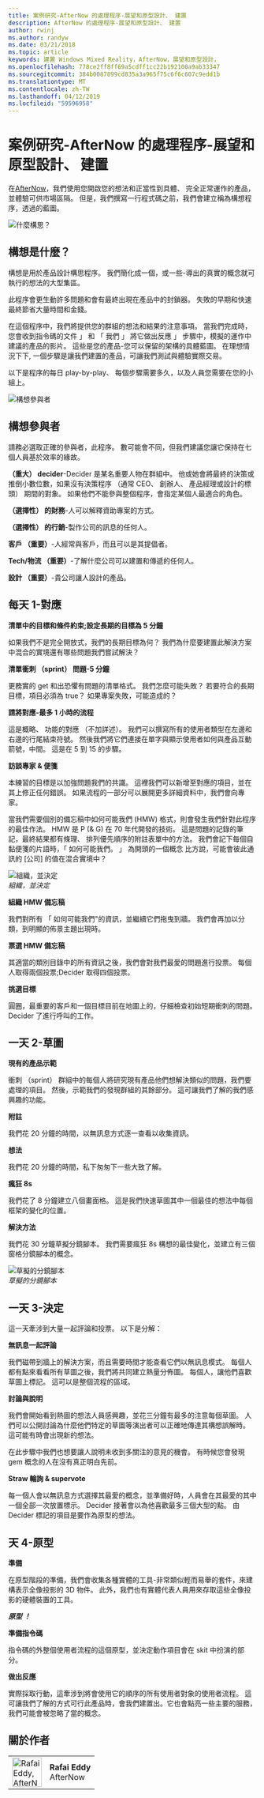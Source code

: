 ```yaml
---
title: 案例研究-AfterNow 的處理程序-展望和原型設計、 建置
description: AfterNow 的處理程序-展望和原型設計、 建置
author: rwinj
ms.author: randyw
ms.date: 03/21/2018
ms.topic: article
keywords: 建置 Windows Mixed Reality，AfterNow，展望和原型設計，
ms.openlocfilehash: 778ce2ff8ff69a5cdff1cc22b192100a9ab33347
ms.sourcegitcommit: 384b0087899cd835a3a965f75c6f6c607c9edd1b
ms.translationtype: MT
ms.contentlocale: zh-TW
ms.lasthandoff: 04/12/2019
ms.locfileid: "59596958"
---
```

# <a name="case-study---afternows-process---envisioning-prototyping-building"></a>案例研究-AfterNow 的處理程序-展望和原型設計、 建置

在[AfterNow](https://www.afternow.io/)，我們使用您開啟您的想法和正當性到具體、 完全正常運作的產品，並體驗可供市場區隔。 但是，我們撰寫一行程式碼之前，我們會建立稱為構想程序，透過的藍圖。

![什麼構思？](images/whatisenvisioning-640px.png)

## <a name="what-is-envisioning"></a>構想是什麼？

構想是用於產品設計構思程序。 我們簡化成一個，或一些-導出的真實的概念就可執行的想法的大型集區。

此程序會更生動許多問題和會有最終出現在產品中的封鎖器。 失敗的早期和快速最終節省大量時間和金錢。

在這個程序中，我們將提供您的群組的想法和結果的注意事項。 當我們完成時，您會收到指令碼的文件 」 和 「 我們 」 將它做出反應 」 步驟中，模擬的運作中建議的產品的影片。 這些是您的產品-您可以保留的架構的具體藍圖。 在理想情況下下, 一個步驟是讓我們建置的產品，可讓我們測試與體驗實際交易。

以下是程序的每日 play-by-play、 每個步驟需要多久，以及人員您需要在您的小組上。

![構想參與者](images/envisioning-participants-640px.png)

## <a name="envisioning-participants"></a>構想參與者

請務必選取正確的參與者，此程序。 數可能會不同，但我們建議您讓它保持在七個人員基於效率的緣故。

**（重大） decider**-Decider 是某名重要人物在群組中。 他或她會將最終的決策或推倒小數位數，如果沒有決策程序 （通常 CEO、 創辦人、 產品經理或設計的標頭） 期間的對象。 如果他們不能參與整個程序，會指定某個人最適合的角色。

**（選擇性） 的財務**-人可以解釋資助專案的方式。

**（選擇性） 的行銷**-製作公司的訊息的任何人。

**客戶 （重要）**-人經常與客戶，而且可以是其提倡者。

**Tech/物流 （重要）**-了解什麼公司可以建置和傳遞的任何人。

**設計 （重要）**-貴公司讓人設計的產品。

## <a name="day-1---map"></a>每天 1-對應

**清單中的目標和條件約束;設定長期的目標為 5 分鐘**

如果我們不是完全開放式，我們的長期目標為何？ 我們為什麼要建置此解決方案中混合的實境還有哪些問題我們嘗試解決？

**清單衝刺 （sprint） 問題-5 分鐘**

更務實的 get 和出恐懼有問題的清單格式。 我們怎麼可能失敗？ 若要符合的長期目標，項目必須為 true？ 如果專案失敗，可能造成的？

**請將對應-最多 1 小時的流程**

這是概略、 功能的對應 （不加詳述）。 我們可以撰寫所有的使用者類型在左邊和右邊的行尾結束符號。 然後我們將它們連接在單字與顯示使用者如何與產品互動箭號，中間。 這是在 5 到 15 的步驟。

**訪談專家 & 便箋**

本練習的目標是以加強問題我們的共識。 這裡我們可以新增至對應的項目，並在其上修正任何錯誤。 如果流程的一部分可以展開更多詳細資料中，我們會向專家。

當我們需要個別的備忘稿中如何可能我們 (HMW) 格式，則會發生我們針對此程序的最佳作法。 HMW 是 P (& G) 在 70 年代開發的技術。 這是問題的記錄的筆記，最終結果都有條理、 排列優先順序的附註表單中的方法。 我們會記下每個自黏便箋的片語時，「 如何可能我們。 」 為開頭的一個概念 比方說，可能會彼此通訊的 [公司] 的值在混合實境中？

![組織，並決定](images/organize-and-decide-640px.png)<br>
*組織，並決定*

**組織 HMW 備忘稿**

我們對所有 「 如何可能我們"的資訊，並繼續它們拖曳到牆。 我們會再加以分類，到明顯的佈景主題出現時。

**票選 HMW 備忘稿**

其適當的類別目錄中的所有資訊之後，我們會對我們最愛的問題進行投票。 每個人取得兩個投票;Decider 取得四個投票。

**挑選目標**

圓圈，最重要的客戶和一個目標目前在地圖上的，仔細檢查初始短期衝刺的問題。 Decider 了進行呼叫的工作。

## <a name="day-2---sketch"></a>一天 2-草圖

**現有的產品示範**

衝刺 （sprint） 群組中的每個人將研究現有產品他們想解決類似的問題，我們要處理的項目。 然後，示範我們的發現群組的其餘部分。 這可讓我們了解的我們感興趣的功能。

**附註**

我們花 20 分鐘的時間，以無訊息方式逐一查看以收集資訊。

**想法**

我們花 20 分鐘的時間，私下匆匆下一些大致了解。

**瘋狂 8s**

我們花了 8 分鐘建立八個畫面格。 這是我們快速草圖其中一個最佳的想法中每個框架的變化的位置。

**解決方法**

我們花 30 分鐘草擬分鏡腳本。 我們需要瘋狂 8s 構想的最佳變化，並建立有三個窗格分鏡腳本的概念。

![草擬的分鏡腳本](images/sketching-storyboards-640px.png)<br>
*草擬的分鏡腳本*

## <a name="day-3---decide"></a>一天 3-決定

這一天牽涉到大量一起評論和投票。 以下是分解：

**無訊息一起評論**

我們磁帶到牆上的解決方案，而且需要時間才能查看它們以無訊息模式。 每個人都有點來看看所有草圖之後，我們將共同建立熱量分佈圖。 每個人，讓他們喜歡草圖上標記。 這可以是整個流程的區域。

**討論與說明**

我們會開始看到熱圖的想法人員感興趣，並花三分鐘有最多的注意每個草圖。 人們可以公開討論為什麼他們特定的草圖等演出者可以正確地傳達其構想誤解時。 這可能有時會出現新的想法。

在此步驟中我們也想要讓人說明未收到多關注的意見的機會。 有時候您會發現 gem 概念的人在沒有真正明白先前。

**Straw 輪詢 & supervote**

每一個人會以無訊息方式選擇其最愛的概念，並準備好時，人員會在其最愛的其中一個全部一次放置標示。 Decider 接著會以為他喜歡最多三個大型的點。 由 Decider 標記的項目是要作為原型的想法。

## <a name="day-4---prototype"></a>天 4-原型

**準備**

在原型階段的準備，我們會收集各種實體的工具-非常類似輕而易舉的套件，來建構表示全像投影的 3D 物件。 此外，我們也有實體代表人員用來存取這些全像投影的硬體裝置的工具。

***原型 ！***

**準備指令碼**

指令碼的外整個使用者流程的這個原型，並決定動作項目會在 skit 中扮演的部分。

**做出反應**

實際採取行動，這牽涉到將會使用它的順序的所有使用者對象的使用者流程。 這可讓我們了解的方式可行此產品時，會我們建置出。它也會點亮一些主要的服務，我們可能會被忽略了當的概念。

## <a name="about-the-author"></a>關於作者

<table style="border-collapse:collapse">
<tr>
<td style="border:0" width="60"><img alt="Rafai Eddy, AfterNow" width="60" height="60" src="images/kurohyo1-60px.png"></td>
<td style="border:0"><b>Rafai Eddy</b><br>AfterNow</td>
</tr>
</table>

